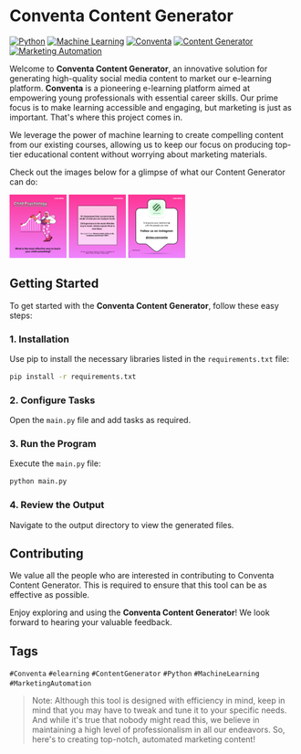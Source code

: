 # Conventa Content Generator

[![Python](https://img.shields.io/badge/Python-3.7-blue)]()
[![Machine Learning](https://img.shields.io/badge/Machine%20Learning-Tools-orange)]()
[![Conventa](https://img.shields.io/badge/Conventa-E%20Learning%20Platform-brightgreen)]()
[![Content Generator](https://img.shields.io/badge/Content%20Generator-Automation-blueviolet)]()
[![Marketing Automation](https://img.shields.io/badge/Marketing-Automation-red)]()

Welcome to **Conventa Content Generator**, an innovative solution for generating high-quality social media content to market our e-learning platform. **Conventa** is a pioneering e-learning platform aimed at empowering young professionals with essential career skills. Our prime focus is to make learning accessible and engaging, but marketing is just as important. That's where this project comes in. 

We leverage the power of machine learning to create compelling content from our existing courses, allowing us to keep our focus on producing top-tier educational content without worrying about marketing materials. 

Check out the images below for a glimpse of what our Content Generator can do:

<p float="left">
  <img src="example/InstagramPost1.png" width="100" />
  <img src="example/InstagramPost2.png" width="100" /> 
  <img src="example/InstagramPost3.png" width="100" />
</p>

## Getting Started 

To get started with the **Conventa Content Generator**, follow these easy steps:

### 1. Installation 
Use pip to install the necessary libraries listed in the `requirements.txt` file:

```sh
pip install -r requirements.txt
```

### 2. Configure Tasks
Open the `main.py` file and add tasks as required.

### 3. Run the Program
Execute the `main.py` file:

```sh
python main.py
```

### 4. Review the Output
Navigate to the output directory to view the generated files.

## Contributing
We value all the people who are interested in contributing to Conventa Content Generator. This is required to ensure that this tool can be as effective as possible. 

Enjoy exploring and using the **Conventa Content Generator**! We look forward to hearing your valuable feedback.

## Tags
`#Conventa` `#elearning` `#ContentGenerator` `#Python` `#MachineLearning` `#MarketingAutomation`

> Note: Although this tool is designed with efficiency in mind, keep in mind that you may have to tweak and tune it to your specific needs. And while it's true that nobody might read this, we believe in maintaining a high level of professionalism in all our endeavors. So, here's to creating top-notch, automated marketing content!